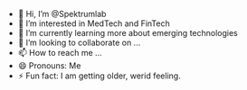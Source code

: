 - 👋 Hi, I’m @Spektrumlab
- 👀 I’m interested in MedTech and FinTech
- 🌱 I’m currently learning more about emerging technologies 
- 💞️ I’m looking to collaborate on ...
- 📫 How to reach me ...
- 😄 Pronouns: Me
- ⚡ Fun fact: I am getting older, werid feeling.

<!---
Spektrumlab/Spektrumlab is a ✨ special ✨ repository because its `README.md` (this file) appears on your GitHub profile.
You can click the Preview link to take a look at your changes.
--->
